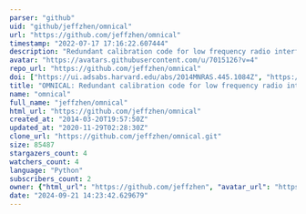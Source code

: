 ```yaml
---
parser: "github"
uid: "github/jeffzhen/omnical"
url: "https://github.com/jeffzhen/omnical"
timestamp: "2022-07-17 17:16:22.607444"
description: "Redundant calibration code for low frequency radio interferometers, managed by Jeff Zheng"
avatar: "https://avatars.githubusercontent.com/u/7015126?v=4"
repo_url: "https://github.com/jeffzhen/omnical"
doi: ["https://ui.adsabs.harvard.edu/abs/2014MNRAS.445.1084Z", "https://ui.adsabs.harvard.edu/abs/2019ascl.soft07010Z/abstract"]
title: "OMNICAL: Redundant calibration code for low frequency radio interferometers"
name: "omnical"
full_name: "jeffzhen/omnical"
html_url: "https://github.com/jeffzhen/omnical"
created_at: "2014-03-20T19:57:50Z"
updated_at: "2020-11-29T02:28:30Z"
clone_url: "https://github.com/jeffzhen/omnical.git"
size: 85487
stargazers_count: 4
watchers_count: 4
language: "Python"
subscribers_count: 2
owner: {"html_url": "https://github.com/jeffzhen", "avatar_url": "https://avatars.githubusercontent.com/u/7015126?v=4", "login": "jeffzhen", "type": "User"}
date: "2024-09-21 14:23:42.629679"
---
```

